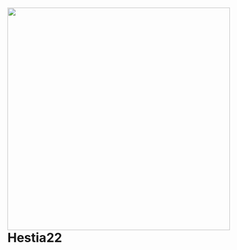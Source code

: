 # <img src="https://github.com/Dinoy-Raj/Hestia22/blob/main/assets/logo/app-icon.png" width="500px"> Hestia22

